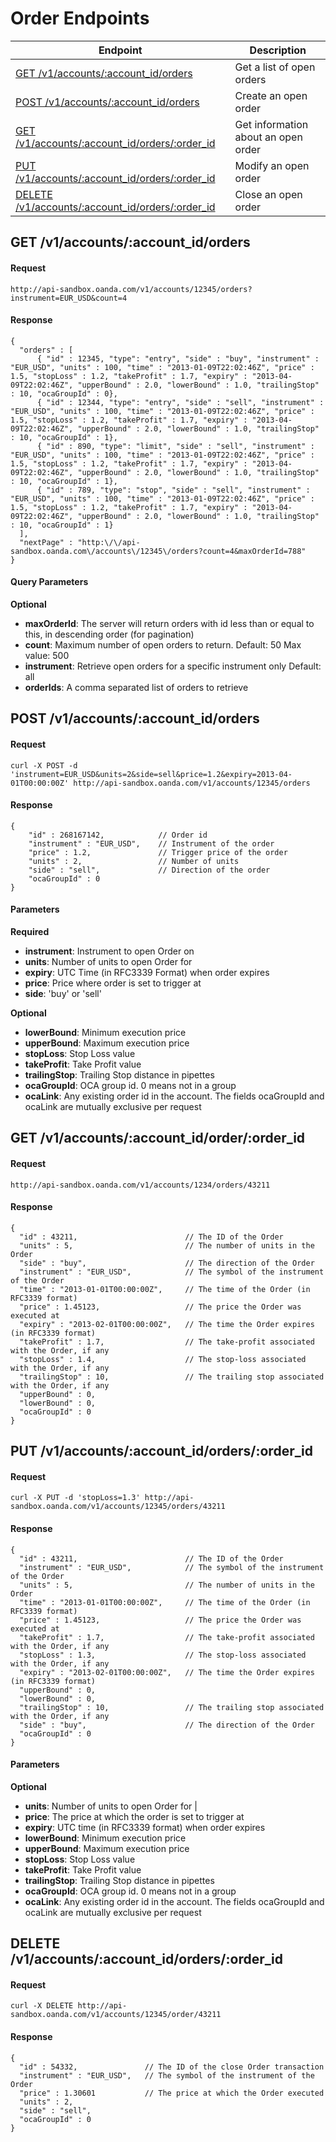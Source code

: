 # Order Endpoints

| Endpoint | Description |
| ---- | ---- |
| [GET /v1/accounts/:account_id/orders](https://github.com/oanda/apidocs/blob/master/sections/orders.md#get-v1accountsaccount_idorders) | Get a list of open orders |
| [POST /v1/accounts/:account_id/orders](https://github.com/oanda/apidocs/blob/master/sections/orders.md#post-v1accountsaccount_idorders) | Create an open order |
| [GET /v1/accounts/:account_id/orders/:order_id](https://github.com/oanda/apidocs/blob/master/sections/orders.md#get-v1accountsaccount_idorderorder_id) | Get information about an open order |
| [PUT /v1/accounts/:account_id/orders/:order_id](https://github.com/oanda/apidocs/blob/master/sections/orders.md#put-v1accountsaccount_idordersorder_id) | Modify an open order |
| [DELETE /v1/accounts/:account_id/orders/:order_id](https://github.com/oanda/apidocs/blob/master/sections/orders.md#delete-v1accountsaccount_idordersorder_id) | Close an open order |


## GET /v1/accounts/:account_id/orders

#### Request
    http://api-sandbox.oanda.com/v1/accounts/12345/orders?instrument=EUR_USD&count=4

#### Response
    {
      "orders" : [
          { "id" : 12345, "type": "entry", "side" : "buy", "instrument" : "EUR_USD", "units" : 100, "time" : "2013-01-09T22:02:46Z", "price" : 1.5, "stopLoss" : 1.2, "takeProfit" : 1.7, "expiry" : "2013-04-09T22:02:46Z", "upperBound" : 2.0, "lowerBound" : 1.0, "trailingStop" : 10, "ocaGroupId" : 0},
          { "id" : 12344, "type": "entry", "side" : "sell", "instrument" : "EUR_USD", "units" : 100, "time" : "2013-01-09T22:02:46Z", "price" : 1.5, "stopLoss" : 1.2, "takeProfit" : 1.7, "expiry" : "2013-04-09T22:02:46Z", "upperBound" : 2.0, "lowerBound" : 1.0, "trailingStop" : 10, "ocaGroupId" : 1},
          { "id" : 890, "type": "limit", "side" : "sell", "instrument" : "EUR_USD", "units" : 100, "time" : "2013-01-09T22:02:46Z", "price" : 1.5, "stopLoss" : 1.2, "takeProfit" : 1.7, "expiry" : "2013-04-09T22:02:46Z", "upperBound" : 2.0, "lowerBound" : 1.0, "trailingStop" : 10, "ocaGroupId" : 1},
          { "id" : 789, "type": "stop", "side" : "sell", "instrument" : "EUR_USD", "units" : 100, "time" : "2013-01-09T22:02:46Z", "price" : 1.5, "stopLoss" : 1.2, "takeProfit" : 1.7, "expiry" : "2013-04-09T22:02:46Z", "upperBound" : 2.0, "lowerBound" : 1.0, "trailingStop" : 10, "ocaGroupId" : 1}
      ],
      "nextPage" : "http:\/\/api-sandbox.oanda.com\/accounts\/12345\/orders?count=4&maxOrderId=788"
    }

#### Query Parameters
**Optional**

* **maxOrderId**: The server will return orders with id less than or equal to this, in descending order (for pagination)
* **count**: Maximum number of open orders to return. Default: 50 Max value: 500
* **instrument**: Retrieve open orders for a specific instrument only Default: all
* **orderIds**: A comma separated list of orders to retrieve


## POST /v1/accounts/:account_id/orders
#### Request
    curl -X POST -d 'instrument=EUR_USD&units=2&side=sell&price=1.2&expiry=2013-04-01T00:00:00Z' http://api-sandbox.oanda.com/v1/accounts/12345/orders

#### Response
    {
        "id" : 268167142,            // Order id
        "instrument" : "EUR_USD",    // Instrument of the order
        "price" : 1.2,				 // Trigger price of the order
        "units" : 2,                 // Number of units
        "side" : "sell",             // Direction of the order
        "ocaGroupId" : 0
    }


#### Parameters
**Required**

* **instrument**: Instrument to open Order on
* **units**: Number of units to open Order for
* **expiry**: UTC Time (in RFC3339 Format) when order expires
* **price**: Price where order is set to trigger at
* **side**: 'buy' or 'sell'

**Optional**

<!--* **type**: entry (default), or limit (More about order types) -->
* **lowerBound**: Minimum execution price
* **upperBound**: Maximum execution price
* **stopLoss**: Stop Loss value
* **takeProfit**: Take Profit value
* **trailingStop**: Trailing Stop distance in pipettes
* **ocaGroupId**: OCA group id. 0 means not in a group
* **ocaLink**: Any existing order id in the account. The fields ocaGroupId and ocaLink are mutually exclusive per request

## GET /v1/accounts/:account_id/order/:order_id

#### Request
    http://api-sandbox.oanda.com/v1/accounts/1234/orders/43211

#### Response

    {
      "id" : 43211,                        // The ID of the Order
      "units" : 5,                         // The number of units in the Order
      "side" : "buy",                      // The direction of the Order
      "instrument" : "EUR_USD",            // The symbol of the instrument of the Order
      "time" : "2013-01-01T00:00:00Z",     // The time of the Order (in RFC3339 format)
      "price" : 1.45123,                   // The price the Order was executed at
      "expiry" : "2013-02-01T00:00:00Z",   // The time the Order expires (in RFC3339 format)
      "takeProfit" : 1.7,                  // The take-profit associated with the Order, if any
      "stopLoss" : 1.4,                    // The stop-loss associated with the Order, if any
      "trailingStop" : 10,                 // The trailing stop associated with the Order, if any
      "upperBound" : 0,
      "lowerBound" : 0,
      "ocaGroupId" : 0
    }


## PUT /v1/accounts/:account_id/orders/:order_id

#### Request
    curl -X PUT -d 'stopLoss=1.3' http://api-sandbox.oanda.com/v1/accounts/12345/orders/43211

#### Response
    {
      "id" : 43211,                        // The ID of the Order
      "instrument" : "EUR_USD",            // The symbol of the instrument of the Order
      "units" : 5,                         // The number of units in the Order
      "time" : "2013-01-01T00:00:00Z",     // The time of the Order (in RFC3339 format)
      "price" : 1.45123,                   // The price the Order was executed at
      "takeProfit" : 1.7,                  // The take-profit associated with the Order, if any
      "stopLoss" : 1.3,                    // The stop-loss associated with the Order, if any
      "expiry" : "2013-02-01T00:00:00Z",   // The time the Order expires (in RFC3339 format)
      "upperBound" : 0,
      "lowerBound" : 0,
      "trailingStop" : 10,                 // The trailing stop associated with the Order, if any
      "side" : "buy",                      // The direction of the Order
      "ocaGroupId" : 0
    }

#### Parameters
**Optional**

* **units**: Number of units to open Order for |
* **price**: The price at which the order is set to trigger at
* **expiry**: UTC time (in RFC3339 format) when order expires
* **lowerBound**: Minimum execution price
* **upperBound**: Maximum execution price
* **stopLoss**: Stop Loss value
* **takeProfit**: Take Profit value
* **trailingStop**: Trailing Stop distance in pipettes
* **ocaGroupId**: OCA group id. 0 means not in a group
* **ocaLink**: Any existing order id in the account. The fields ocaGroupId and ocaLink are mutually exclusive per request





## DELETE /v1/accounts/:account_id/orders/:order_id

#### Request
    curl -X DELETE http://api-sandbox.oanda.com/v1/accounts/12345/order/43211

#### Response
    {
      "id" : 54332,               // The ID of the close Order transaction
      "instrument" : "EUR_USD",   // The symbol of the instrument of the Order
      "price" : 1.30601           // The price at which the Order executed 
      "units" : 2,
      "side" : "sell",
      "ocaGroupId" : 0
    }



